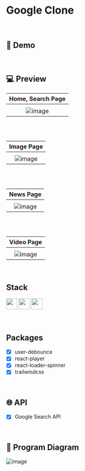 # Google Clone


<br>

## 🔗 Demo

<br>





## 💻 Preview

|                                                Home, Search Page                                                |
| :-------------------------------------------------------------------------------------------------------------: |
|                                                                                            |
| ![image](https://user-images.githubusercontent.com/42693257/138036304-af68aaed-98f4-4dc4-9eca-94c59b32acbe.png) |

<br>
<br>

|                                                   Image Page                                                    |
| :-------------------------------------------------------------------------------------------------------------: |
|                                                                                        |
| ![image](https://user-images.githubusercontent.com/42693257/138036363-b7bb5921-071a-4666-9eb1-809aee2b058b.png) |

<br>
<br>

|                                                    News Page                                                    |
| :-------------------------------------------------------------------------------------------------------------: |
|                                                                                                 |
| ![image](https://user-images.githubusercontent.com/42693257/138036400-e57b2ea7-3824-49ff-a3d0-0d2326633084.png) |

<br>
<br>

|                                                   Video Page                                                    |
| :-------------------------------------------------------------------------------------------------------------: |
|                                                                                                |
| ![image](https://user-images.githubusercontent.com/42693257/138036431-35dbf24f-7bb3-42ee-95d1-27262c36818e.png) |

<br>

## Stack

<img height="30" src="https://img.shields.io/badge/React-black?style=for-the-badge&logo=React&logoColor=#61DAFB"/> <img height="30" src="https://img.shields.io/badge/Javascript-black?style=for-the-badge&logo=Javascript&logoColor=F7DF1E"/>
<img height="30" src="https://img.shields.io/badge/Netlify-black?style=for-the-badge&logo=Netlify&logoColor=00C7B7"/>

<br>

## Packages

- [x] user-debounce
- [x] react-player
- [x] react-loader-spinner
- [x] trailwindcss

<br>

## 🌐 API

- [x] Google Search API

<br>

## 📄 Program Diagram

![image](https://user-images.githubusercontent.com/42693257/138043054-73f80acd-9176-43b5-bf9e-eca3bc3e0d33.png)
